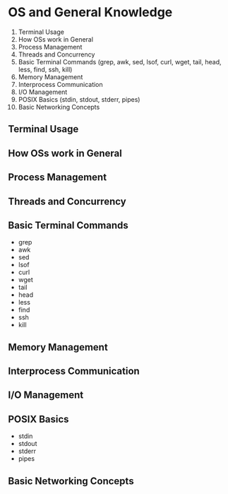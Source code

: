 # OS and General Knowledge
1. Terminal Usage
2. How OSs work in General
3. Process Management
4. Threads and Concurrency
5. Basic Terminal Commands (grep, awk, sed, lsof, curl, wget, tail, head, less, find, ssh, kill)
6. Memory Management
7. Interprocess Communication
8. I/O Management
9. POSIX Basics (stdin, stdout, stderr, pipes)
10. Basic Networking Concepts

## Terminal Usage


## How OSs work in General


## Process Management


## Threads and Concurrency


## Basic Terminal Commands
- grep
- awk
- sed
- lsof
- curl
- wget
- tail
- head
- less
- find
- ssh
- kill

## Memory Management

## Interprocess Communication

## I/O Management

## POSIX Basics
- stdin
- stdout
- stderr
- pipes

## Basic Networking Concepts
